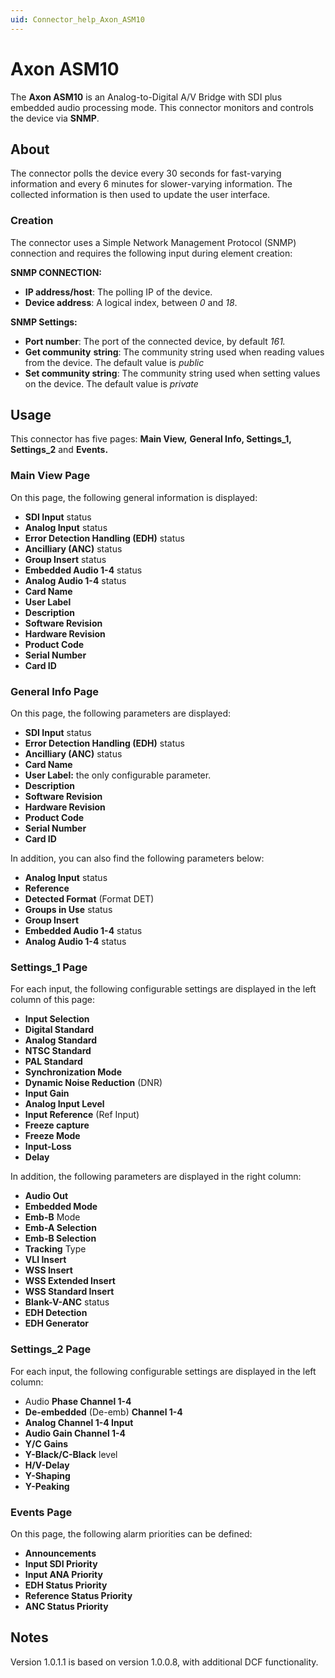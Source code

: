 ```yaml
---
uid: Connector_help_Axon_ASM10
---
```


# Axon ASM10

The **Axon ASM10** is an Analog-to-Digital A/V Bridge with SDI plus embedded audio processing mode. This connector monitors and controls the device via **SNMP**.

## About

The connector polls the device every 30 seconds for fast-varying information and every 6 minutes for slower-varying information. The collected information is then used to update the user interface.

### Creation

The connector uses a Simple Network Management Protocol (SNMP) connection and requires the following input during element creation:

**SNMP CONNECTION:**

- **IP address/host**: The polling IP of the device.
- **Device address**: A logical index, between *0* and *18*.

**SNMP Settings:**

- **Port number**: The port of the connected device, by default *161.*
- **Get community** **string**: The community string used when reading values from the device. The default value is *public*
- **Set community string**: The community string used when setting values on the device. The default value is *private*

## Usage

This connector has five pages: **Main View,** **General Info, Settings_1, Settings_2** and **Events.**

### Main View Page

On this page, the following general information is displayed:

- **SDI Input** status
- **Analog Input** status
- **Error Detection Handling (EDH)** status
- **Ancilliary (ANC)** status
- **Group Insert** status
- **Embedded Audio 1-4** status
- **Analog Audio 1-4** status
- **Card Name**
- **User Label**
- **Description**
- **Software Revision**
- **Hardware Revision**
- **Product Code**
- **Serial Number**
- **Card ID**

### General Info Page

On this page, the following parameters are displayed:

- **SDI Input** status
- **Error Detection Handling (EDH)** status
- **Ancilliary (ANC)** status
- **Card Name**
- **User Label:** the only configurable parameter.
- **Description**
- **Software Revision**
- **Hardware Revision**
- **Product Code**
- **Serial Number**
- **Card ID**

In addition, you can also find the following parameters below:

- **Analog Input** status
- **Reference**
- **Detected Format** (Format DET)
- **Groups in Use** status
- **Group Insert**
- **Embedded Audio 1-4** status
- **Analog Audio 1-4** status

### Settings_1 Page

For each input, the following configurable settings are displayed in the left column of this page:

- **Input Selection**
- **Digital Standard**
- **Analog Standard**
- **NTSC Standard**
- **PAL Standard**
- **Synchronization Mode**
- **Dynamic Noise Reduction** (DNR)
- **Input Gain**
- **Analog Input Level**
- **Input Reference** (Ref Input)
- **Freeze capture**
- **Freeze Mode**
- **Input-Loss**
- **Delay**

In addition, the following parameters are displayed in the right column:

- **Audio Out**
- **Embedded Mode**
- **Emb-B** Mode
- **Emb-A Selection**
- **Emb-B Selection**
- **Tracking** Type
- **VLI Insert**
- **WSS Insert**
- **WSS Extended Insert**
- **WSS Standard Insert**
- **Blank-V-ANC** status
- **EDH Detection**
- **EDH Generator**

### Settings_2 Page

For each input, the following configurable settings are displayed in the left column:

- Audio **Phase Channel 1-4**
- **De-embedded** (De-emb) **Channel 1-4**
- **Analog Channel 1-4 Input**
- **Audio Gain Channel 1-4**
- **Y/C Gains**
- **Y-Black/C-Black** level
- **H/V-Delay**
- **Y-Shaping**
- **Y-Peaking**

### Events Page

On this page, the following alarm priorities can be defined:

- **Announcements**
- **Input SDI Priority**
- **Input ANA Priority**
- **EDH Status Priority**
- **Reference Status Priority**
- **ANC Status Priority**

## Notes

Version 1.0.1.1 is based on version 1.0.0.8, with additional DCF functionality.
